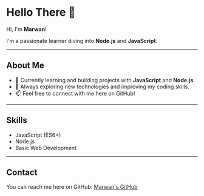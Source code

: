 # Hello There 👋

Hi, I'm **Marwan**!  

I'm a passionate learner diving into **Node.js** and **JavaScript**.  

---

## About Me
- 🚀 Currently learning and building projects with **JavaScript** and **Node.js**.
- 🌱 Always exploring new technologies and improving my coding skills.
- 📫 Feel free to connect with me here on GitHub!

---

## Skills
- JavaScript (ES6+)
- Node.js
- Basic Web Development

---

## Contact
You can reach me here on GitHub: [Marwan's GitHub](https://github.com/MarwanCEO)
